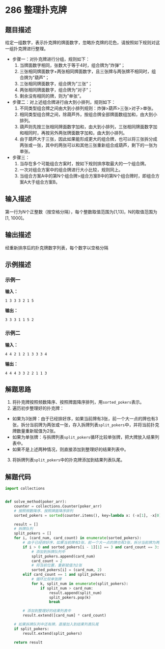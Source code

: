 # 286 整理扑克牌

## 题目描述

给定一组数字，表示扑克牌的牌面数字，忽略扑克牌的花色，请按照如下规则对这一组扑克牌进行整理。
- 步骤一：对扑克牌进行分组，规则如下：
    1. 当牌面数字相同，张数大于等于4时，组合牌为”炸弹“；
    2. 三张相同牌面数字+两张相同牌面数字，且三张牌与两张牌不相同时，组合牌为”葫芦“；
    3. 三张相同牌面数字，组合牌为”三张“；
    4. 两张相同牌面数字，组合牌为”对子“；
    5. 剩余没有相同的牌，则为”单张“。
- 步骤二：对上述组合牌进行由大到小排列，规则如下：
    1. 不同类型组合牌之间由大到小排列规则：炸弹>葫芦>三张>对子>单张。
    2. 相同类型组合牌之间，除葫芦外，按组合牌全部牌面数组加和，由大到小排列。
    3. 葫芦则先按三张相同牌面数字加和，由大到小排列，三张相同牌面数字加和相同时，再按另外两张牌面数字加和，由大到小排列。
    4. 由于葫芦大于三张，因此如果能形成更大的组合牌，也可以将三张拆分成两张或一张，其中的两张可以和其他三张重新组合成葫芦，剩下的一张为单张。
- 步骤三：
    1. 当存在多个可能组合方案时，按如下规则排序取最大的一个组合牌。
    2. 一次对组合方案中的组合牌进行大小比较，规则同上。
    3. 当组合方案A中的第N个组合牌>组合方案B中的第N个组合牌时，即组合方案A大于组合方案B。

## 输入描述

第一行为N个正整数（按空格分隔），每个整数取值范围为[1,13]，N的取值范围为[1, 1000]。

## 输出描述

经重新排序后的扑克牌数字列表，每个数字以空格分隔

## 示例描述

### 示例一

**输入：**
```
1 3 3 3 2 1 5
```

**输出：**
```
3 3 3 1 1 5 2
```

### 示例二

**输入：**
```
4 4 2 1 2 1 3 3 3 4
```

**输出：**
```
4 4 4 3 3 2 2 1 1 3
```

## 解题思路

1. 将扑克牌按照频数降序、按照牌面降序排列，用`sorted_pokers`表示。
2. 遍历初步整理好的扑克牌：
  - 如果为3张牌：由于已经排好序，如果当前牌有3张，前一个大一点的牌也有3张，拆分当前牌为两张或一张，存入拆牌列表`split_pokers`中，并将当前扑克牌数量重新赋值为2张。
  - 如果为单张牌：与拆牌列表`split_pokers`循环比较单张牌，把大牌放入结果列表中。
  - 如果不是上述两种情况，则直接添加到整理好的结果列表中。
3. 将拆牌列表`split_pokers`中的扑克牌添加到结果列表队尾。

## 解题代码

```python
import collections


def solve_method(poker_arr):
    counter = collections.Counter(poker_arr)
    # 按照频数降序、按照牌面降序排列
    sorted_pokers = sorted(counter.items(), key=lambda x: (-x[1], -x[0]))

    result = []
    # 拆牌队列
    split_pokers = []
    for i, (card_num, card_count) in enumerate(sorted_pokers):
        # 由于已经排好序，如果当前牌有3张，前一个大一点的牌也有3张，拆分当前牌为两张或一张
        if i > 0 and sorted_pokers[i - 1][1] == 3 and card_count == 3:
            # 添加到拆牌队列中
            split_pokers.append(card_num)
            card_count = 2
            # 将当前位置，重新赋值为2张
            sorted_pokers[i] = (card_num, 2)
        elif card_count == 1 and split_pokers:
            # 循环比较单张牌
            for k, split_num in enumerate(split_pokers):
                if split_num > card_num:
                    result.append(split_num)
                    split_pokers.pop(k)
                    break

        # 添加到整理好的结果列表中
        result.extend([card_num] * card_count)

    # 如果拆牌队列中还有牌，直接加入到结果列表队尾
    if split_pokers:
        result.extend(split_pokers)

    return result
```